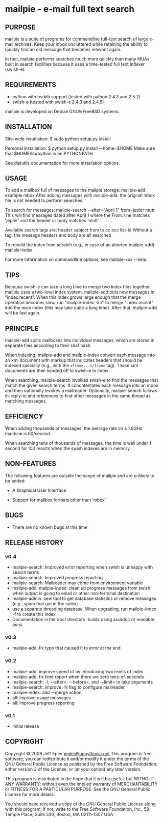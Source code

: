 # mailpie - e-mail full text search

## PURPOSE

mailpie is a suite of programs for commandline full-text search of large
e-mail archives.  Keep your inbox uncluttered while retaining the
ability to quickly find an old message that becomes relevant again.

In fact, mailpie performs searches much more quickly than many MUAs'
built in search facilities because it uses a time-tested full text
indexer (swish-e).


## REQUIREMENTS

 - python with bsddb support (tested with python 2.4.3 and 2.5.2)
 - swish-e (tested with swish-e 2.4.3 and 2.4.5)

mailpie is developed on Debian GNU/kFreeBSD systems.


## INSTALLATION

Site-wide installation:
    $ sudo python setup.py install

Personal installation:
    $ python setup.py install --home=$HOME
Make sure that $HOME/lib/python is on PYTHONPATH

See distutils documentation for more installation options.


## USAGE

To add a mailbox full of messages to the mailpie storage:
    mailpie-add example.mbox
After adding messages with mailpie-add, the original mbox file is not
needed to perform searches.

To search for messages:
    mailpie-search --after="April 1" from=jepler mutt
This will find messages dated after April 1 where the From: line matches
'jepler' and the header or body matches 'mutt'.

Available search tags are:
    header subject from to cc bcc list-id
Without a tag, the message headers and body are all searched.

To rebuild the index from scratch (e.g., in case of an aborted
mailpie-add):
    mailpie-index

For more information on commandline options, see mailpie-xxx --help.


## TIPS

Because swish-e can take a long time to merge two index files together,
mailpie uses a two-level index system.  mailpie-add puts new messages in
"index.recent".  When this index grows large enough that the merge operation
becomes slow, run "mailpie-index -im" to merge "index.recent" into the main
index (this may take quite a long time).  After that, mailpie-add will be fast
again.


## PRINCIPLE

mailpie-add splits mailboxes into individual messages, which are stored
in separate files according to their sha1 hash.

When indexing, mailpie-add and mailpie-index convert each message into
an xml document with markup that indicates headers that should be
indexed specially (e.g., with the `<from>...</from>` tag).  These xml
documents are then handed off to swish-e to index.

When searching, mailpie-search involkes swish-e to find the messages
that match the given search terms.  It concatentates each message into
an mbox and then optionally invokes a mailreader.  Optionally,
mailpie-search follows in-reply-to and references to find other messages
in the same thread as matching messages.


## EFFICIENCY

When adding thousands of messages, the average rate on a 1.8GHz machine
is 60/second.

When searching tens of thousands of messages, the time is well under 1
second for 100 results when the swish indexes are in memory.


## NON-FEATURES

The following features are outside the scope of mailpie and are unlikely
to be added:

 * A Graphical User Interface

 * Support for mailbox formats other than 'mbox'


## BUGS

 * There are no known bugs at this time


## RELEASE HISTORY

### v0.4

 * mailpie-search: Improved error reporting when swish is unhappy with search
   terms
 * mailpie-search: Improved progress reporting
 * mailpie-search: Mailreader may come from environment variable
 * mailpie-add, mailpie-index: clean up progress messages from swish when
   output is going to email or other non-terminal destination
 * mailpie-admin: new tool to get database statistics or remove messages
   (e.g., spam that got in the index)
 * use a separate threading database.  When upgrading, run mailpie-index
   -f to create this index
 * Documentation in the doc/ directory.  builds using asciidoc or readable
   as-is

### v0.3

 * mailpie-add: fix typo that caused it to error at the end

### v0.2

 * mailpie-add: improve speed of by introducing two levels of index
 * mailpie-add: fix time report when there are zero tens-of-seconds
 * mailpie-search: -l, --after=, --before=, and --limit=  to take arguments
 * mailpie-search: improve -N flag to configure mailreader
 * mailpie-index: add --merge action
 * all: improve usage messages
 * all: improve progress reporting

### v0.1
 * Initial release

## COPYRIGHT

Copyright © 2008 Jeff Epler <jepler@unpythonic.net>
This program is free software; you can redistribute it and/or modify
it under the terms of the GNU General Public License as published by
the Free Software Foundation; either version 2 of the License, or
(at your option) any later version.
                                                                          
This program is distributed in the hope that it will be useful,
but WITHOUT ANY WARRANTY; without even the implied warranty of
MERCHANTABILITY or FITNESS FOR A PARTICULAR PURPOSE.  See the
GNU General Public License for more details.
                                                                          
You should have received a copy of the GNU General Public License
along with this program; if not, write to the Free Software
Foundation, Inc., 59 Temple Place, Suite 330, Boston, MA  02111-1307  USA

